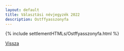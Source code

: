 ```yaml
---
layout: default
title: Választási névjegyzék 2022
description: Ostffyasszonyfa
---
```


{% include settlementHTMLs/Ostffyasszonyfa.html %}

[Vissza](../)